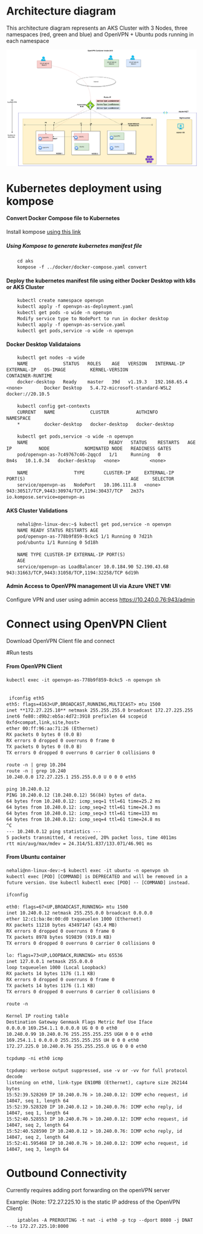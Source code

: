 # Architecture diagram

This architecture diagram represents an AKS Cluster with 3 Nodes, three namespaces (red, green and blue) and OpenVPN + Ubuntu pods running in each namespace

![alt text for image](../architecture-diagram/openvpn-architecture-AKS.png)

# Kubernetes deployment using kompose

#### Convert Docker Compose file to Kubernetes

Install kompose [using this link](https://kubernetes.io/docs/tasks/configure-pod-container/translate-compose-kubernetes/)

##### Using Kompose to generate kubernetes manifest file

        cd aks
        kompose -f ../docker/docker-compose.yaml convert

#### Deploy the kubernetes manifest file using either Docker Desktop with k8s or AKS Cluster

        kubectl create namespace openvpn
        kubectl apply -f openvpn-as-deployment.yaml
        kubectl get pods -o wide -n openvpn
        Modify service type to NodePort to run in docker desktop
        kubectl apply -f openvpn-as-service.yaml
        kubectl get pods,service -o wide -n openvpn

#### Docker Desktop Validataions

        kubectl get nodes -o wide
        NAME             STATUS   ROLES    AGE   VERSION   INTERNAL-IP    EXTERNAL-IP   OS-IMAGE         KERNEL-VERSION                   CONTAINER-RUNTIME
        docker-desktop   Ready    master   39d   v1.19.3   192.168.65.4   <none>        Docker Desktop   5.4.72-microsoft-standard-WSL2   docker://20.10.5

        kubectl config get-contexts
        CURRENT   NAME             CLUSTER          AUTHINFO         NAMESPACE
        *         docker-desktop   docker-desktop   docker-desktop

        kubectl get pods,service -o wide -n openvpn
        NAME                              READY   STATUS    RESTARTS   AGE    IP          NODE             NOMINATED NODE   READINESS GATES
        pod/openvpn-as-7c49767c46-2qqcd   1/1     Running   0          8m4s   10.1.0.34   docker-desktop   <none>           <none>

        NAME                 TYPE       CLUSTER-IP     EXTERNAL-IP   PORT(S)                                       AGE     SELECTOR
        service/openvpn-as   NodePort   10.106.111.8   <none>        943:30517/TCP,9443:30974/TCP,1194:30437/TCP   2m37s   io.kompose.service=openvpn-as

#### AKS Cluster Validations

        nehali@nn-linux-dev:~$ kubectl get pod,service -n openvpn
        NAME READY STATUS RESTARTS AGE
        pod/openvpn-as-778b9f859-8ckc5 1/1 Running 0 7d21h
        pod/ubuntu 1/1 Running 0 5d18h

        NAME TYPE CLUSTER-IP EXTERNAL-IP PORT(S)
        AGE
        service/openvpn-as LoadBalancer 10.0.184.90 52.190.43.68 943:31663/TCP,9443:31058/TCP,1194:32258/TCP 6d19h

#### Admin Access to OpenVPN management UI via Azure VNET VM:

Configure VPN and user using admin access https://10.240.0.76:943/admin

# Connect using OpenVPN Client

Download OpenVPN Client file and connect

#Run tests

#### From OpenVPN Client

    kubectl exec -it openvpn-as-778b9f859-8ckc5 -n openvpn sh


     ifconfig eth5
    eth5: flags=4163<UP,BROADCAST,RUNNING,MULTICAST> mtu 1500
    inet **172.27.225.10** netmask 255.255.255.0 broadcast 172.27.225.255
    inet6 fe80::d9b2:eb5a:4d72:3918 prefixlen 64 scopeid 0xfd<compat,link,site,host>
    ether 00:ff:96:aa:71:26 (Ethernet)
    RX packets 0 bytes 0 (0.0 B)
    RX errors 0 dropped 0 overruns 0 frame 0
    TX packets 0 bytes 0 (0.0 B)
    TX errors 0 dropped 0 overruns 0 carrier 0 collisions 0

    route -n | grep 10.204
    route -n | grep 10.240
    10.240.0.0 172.27.225.1 255.255.0.0 U 0 0 0 eth5

    ping 10.240.0.12
    PING 10.240.0.12 (10.240.0.12) 56(84) bytes of data.
    64 bytes from 10.240.0.12: icmp_seq=1 ttl=61 time=25.2 ms
    64 bytes from 10.240.0.12: icmp_seq=2 ttl=61 time=24.3 ms
    64 bytes from 10.240.0.12: icmp_seq=3 ttl=61 time=133 ms
    64 bytes from 10.240.0.12: icmp_seq=4 ttl=61 time=24.8 ms
    ^C
    --- 10.240.0.12 ping statistics ---
    5 packets transmitted, 4 received, 20% packet loss, time 4011ms
    rtt min/avg/max/mdev = 24.314/51.837/133.071/46.901 ms

#### From Ubuntu container

    nehali@nn-linux-dev:~$ kubectl exec -it ubuntu -n openvpn sh
    kubectl exec [POD] [COMMAND] is DEPRECATED and will be removed in a future version. Use kubectl kubectl exec [POD] -- [COMMAND] instead.

    ifconfig

    eth0: flags=67<UP,BROADCAST,RUNNING> mtu 1500
    inet 10.240.0.12 netmask 255.255.0.0 broadcast 0.0.0.0
    ether 12:c1:ba:8e:00:d0 txqueuelen 1000 (Ethernet)
    RX packets 11218 bytes 43497147 (43.4 MB)
    RX errors 0 dropped 0 overruns 0 frame 0
    TX packets 8978 bytes 919839 (919.8 KB)
    TX errors 0 dropped 0 overruns 0 carrier 0 collisions 0

    lo: flags=73<UP,LOOPBACK,RUNNING> mtu 65536
    inet 127.0.0.1 netmask 255.0.0.0
    loop txqueuelen 1000 (Local Loopback)
    RX packets 14 bytes 1176 (1.1 KB)
    RX errors 0 dropped 0 overruns 0 frame 0
    TX packets 14 bytes 1176 (1.1 KB)
    TX errors 0 dropped 0 overruns 0 carrier 0 collisions 0

    route -n

    Kernel IP routing table
    Destination Gateway Genmask Flags Metric Ref Use Iface
    0.0.0.0 169.254.1.1 0.0.0.0 UG 0 0 0 eth0
    10.240.0.99 10.240.0.76 255.255.255.255 UGH 0 0 0 eth0
    169.254.1.1 0.0.0.0 255.255.255.255 UH 0 0 0 eth0
    172.27.225.0 10.240.0.76 255.255.255.0 UG 0 0 0 eth0

    tcpdump -ni eth0 icmp

    tcpdump: verbose output suppressed, use -v or -vv for full protocol decode
    listening on eth0, link-type EN10MB (Ethernet), capture size 262144 bytes
    15:52:39.528269 IP 10.240.0.76 > 10.240.0.12: ICMP echo request, id 14047, seq 1, length 64
    15:52:39.528320 IP 10.240.0.12 > 10.240.0.76: ICMP echo reply, id 14047, seq 1, length 64
    15:52:40.528553 IP 10.240.0.76 > 10.240.0.12: ICMP echo request, id 14047, seq 2, length 64
    15:52:40.528590 IP 10.240.0.12 > 10.240.0.76: ICMP echo reply, id 14047, seq 2, length 64
    15:52:41.595468 IP 10.240.0.76 > 10.240.0.12: ICMP echo request, id 14047, seq 3, length 64

# Outbound Connectivity

Currently requires adding port forwarding on the openVPN server

Example: (Note: 172.27.225.10 is the static IP address of the OpenVPN Client)

        iptables -A PREROUTING -t nat -i eth0 -p tcp --dport 8080 -j DNAT --to 172.27.225.10:8000
